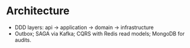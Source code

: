 # Architecture
- DDD layers: api -> application -> domain -> infrastructure
- Outbox; SAGA via Kafka; CQRS with Redis read models; MongoDB for audits.
